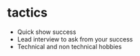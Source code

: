 # tactics

* Quick show success
* Lead interview to ask from your success
* Technical and non technical hobbies